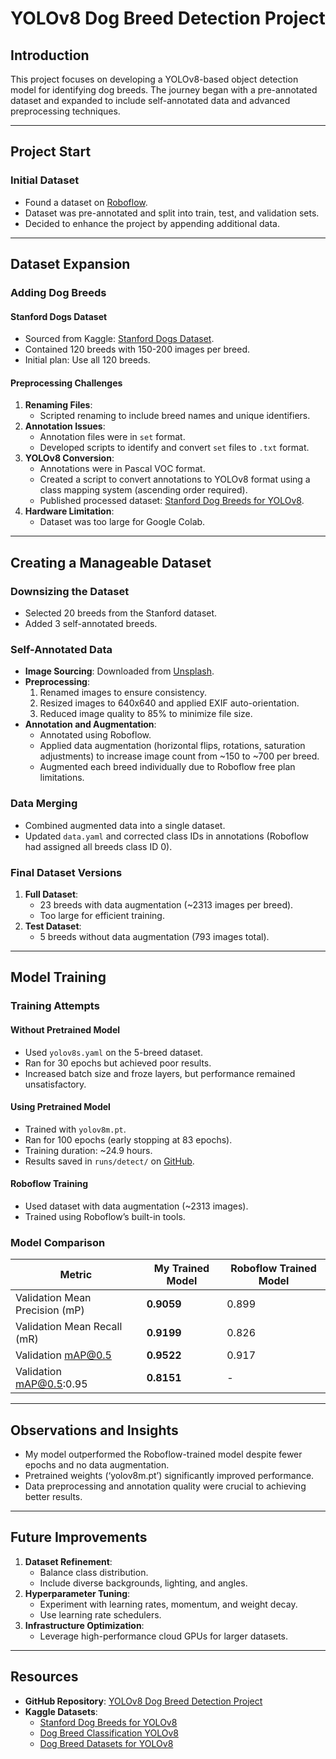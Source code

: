 # YOLOv8 Dog Breed Detection Project

## **Introduction**

This project focuses on developing a YOLOv8-based object detection model for identifying dog breeds. The journey began with a pre-annotated dataset and expanded to include self-annotated data and advanced preprocessing techniques.

---

## **Project Start**

### **Initial Dataset**

- Found a dataset on [Roboflow](https://universe.roboflow.com/cv-project-v2/6-dog-breeds/dataset/1).
- Dataset was pre-annotated and split into train, test, and validation sets.
- Decided to enhance the project by appending additional data.

---

## **Dataset Expansion**

### **Adding Dog Breeds**

#### **Stanford Dogs Dataset**

- Sourced from Kaggle: [Stanford Dogs Dataset](https://www.kaggle.com/datasets/jessicali9530/stanford-dogs-dataset).
- Contained 120 breeds with 150-200 images per breed.
- Initial plan: Use all 120 breeds.

#### **Preprocessing Challenges**

1. **Renaming Files**:
   - Scripted renaming to include breed names and unique identifiers.
2. **Annotation Issues**:
   - Annotation files were in `set` format.
   - Developed scripts to identify and convert `set` files to `.txt` format.
3. **YOLOv8 Conversion**:
   - Annotations were in Pascal VOC format.
   - Created a script to convert annotations to YOLOv8 format using a class mapping system (ascending order required).
   - Published processed dataset: [Stanford Dog Breeds for YOLOv8](https://www.kaggle.com/datasets/niklasrosseck/stanford-dog-breeds-for-yolov8).
4. **Hardware Limitation**:
   - Dataset was too large for Google Colab.

---

## **Creating a Manageable Dataset**

### **Downsizing the Dataset**

- Selected 20 breeds from the Stanford dataset.
- Added 3 self-annotated breeds.

### **Self-Annotated Data**

- **Image Sourcing**: Downloaded from [Unsplash](https://unsplash.com/).
- **Preprocessing**:
  1. Renamed images to ensure consistency.
  2. Resized images to 640x640 and applied EXIF auto-orientation.
  3. Reduced image quality to 85% to minimize file size.
- **Annotation and Augmentation**:
  - Annotated using Roboflow.
  - Applied data augmentation (horizontal flips, rotations, saturation adjustments) to increase image count from ~150 to ~700 per breed.
  - Augmented each breed individually due to Roboflow free plan limitations.

### **Data Merging**

- Combined augmented data into a single dataset.
- Updated `data.yaml` and corrected class IDs in annotations (Roboflow had assigned all breeds class ID 0).

### **Final Dataset Versions**

1. **Full Dataset**:
   - 23 breeds with data augmentation (~2313 images per breed).
   - Too large for efficient training.
2. **Test Dataset**:
   - 5 breeds without data augmentation (793 images total).

---

## **Model Training**

### **Training Attempts**

#### **Without Pretrained Model**

- Used `yolov8s.yaml` on the 5-breed dataset.
- Ran for 30 epochs but achieved poor results.
- Increased batch size and froze layers, but performance remained unsatisfactory.

#### **Using Pretrained Model**

- Trained with `yolov8m.pt`.
- Ran for 100 epochs (early stopping at 83 epochs).
- Training duration: ~24.9 hours.
- Results saved in `runs/detect/` on [GitHub](https://github.com/niklasrosseck/YOLOv8_Project_Dog_Breeds).

#### **Roboflow Training**

- Used dataset with data augmentation (~2313 images).
- Trained using Roboflow’s built-in tools.

### **Model Comparison**

| Metric                         | My Trained Model | Roboflow Trained Model |
| ------------------------------ | ---------------- | ---------------------- |
| Validation Mean Precision (mP) | **0.9059**       | 0.899                  |
| Validation Mean Recall (mR)    | **0.9199**       | 0.826                  |
| Validation mAP@0.5             | **0.9522**       | 0.917                  |
| Validation mAP@0.5:0.95        | **0.8151**       | -                      |

---

## **Observations and Insights**

- My model outperformed the Roboflow-trained model despite fewer epochs and no data augmentation.
- Pretrained weights (‘yolov8m.pt’) significantly improved performance.
- Data preprocessing and annotation quality were crucial to achieving better results.

---

## **Future Improvements**

1. **Dataset Refinement**:
   - Balance class distribution.
   - Include diverse backgrounds, lighting, and angles.
2. **Hyperparameter Tuning**:
   - Experiment with learning rates, momentum, and weight decay.
   - Use learning rate schedulers.
3. **Infrastructure Optimization**:
   - Leverage high-performance cloud GPUs for larger datasets.

---

## **Resources**

- **GitHub Repository**: [YOLOv8 Dog Breed Detection Project](https://github.com/niklasrosseck/YOLOv8_Project_Dog_Breeds)
- **Kaggle Datasets**:
  - [Stanford Dog Breeds for YOLOv8](https://www.kaggle.com/datasets/niklasrosseck/stanford-dog-breeds-for-yolov8)
  - [Dog Breed Classification YOLOv8](https://www.kaggle.com/datasets/niklasrosseck/dog-breed-classification-yolov8)
  - [Dog Breed Datasets for YOLOv8](https://www.kaggle.com/datasets/niklasrosseck/dog-breed-detection-for-yolov8)
